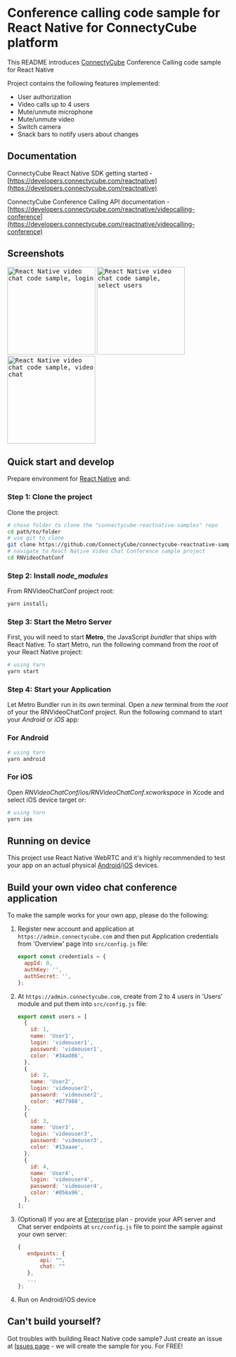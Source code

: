 # Conference calling code sample for React Native for ConnectyCube platform

This README introduces [ConnectyCube](https://connectycube.com) Conference Calling code sample for React Native

Project contains the following features implemented:

- User authorization
- Video calls up to 4 users
- Mute/unmute microphone
- Mute/unmute video
- Switch camera
- Snack bars to notify users about changes

## Documentation

ConnectyCube React Native SDK getting started - [https://developers.connectycube.com/reactnative](https://developers.connectycube.com/reactnative)

ConnectyCube Conference Calling API documentation - [https://developers.connectycube.com/reactnative/videocalling-conference](https://developers.connectycube.com/reactnative/videocalling-conference)

## Screenshots

<kbd><img alt="React Native video chat code sample, login" src="https://developers.connectycube.com/images/code_samples/reactnative/reactnative_codesample_video_login.PNG" width="200" /></kbd> <kbd><img alt="React Native video chat code sample, select users" src="https://developers.connectycube.com/images/code_samples/reactnative/reactnative_codesample_video_select_users.PNG" width="200" /></kbd> <kbd><img alt="React Native video chat code sample, video chat" src="https://developers.connectycube.com/images/code_samples/reactnative/reactnative_codesample_video_video.PNG" width="200" /></kbd>

## Quick start and develop

Prepare environment for [React Native](https://reactnative.dev/docs/0.75/set-up-your-environment) and:

### Step 1: Clone the project

Clone the project:

```bash
# chose folder to clone the "connectycube-reactnative-samples" repo
cd path/to/folder
# use git to clone
git clone https://github.com/ConnectyCube/connectycube-reactnative-samples.git
# navigate to React Native Video Chat Conference sample project
cd RNVideoChatConf
```

### Step 2: Install _node_modules_

From RNVideoChatConf project root:

```bash
yarn install;
```

### Step 3: Start the Metro Server

First, you will need to start **Metro**, the JavaScript _bundler_ that ships _with_ React Native.
To start Metro, run the following command from the _root_ of your React Native project:

```bash
# using Yarn
yarn start
```

### Step 4: Start your Application

Let Metro Bundler run in its _own_ terminal. Open a _new_ terminal from the _root_ of your the RNVideoChatConf project. Run the following command to start your _Android_ or _iOS_ app:

### For Android

```bash
# using Yarn
yarn android
```

### For iOS

Open _RNVideoChatConf/ios/RNVideoChatConf.xcworkspace_ in Xcode and select iOS device target or:

```bash
# using Yarn
yarn ios
```

## Running on device

This project use React Native WebRTC and it's highly recommended to test your app on an actual physical [Android](https://reactnative.dev/docs/running-on-device?platform=android)/[iOS](https://reactnative.dev/docs/running-on-device?platform=ios) devices.

## Build your own video chat conference application

To make the sample works for your own app, please do the following:

1.  Register new account and application at `https://admin.connectycube.com` and then put Application credentials from 'Overview' page into `src/config.js` file:

    ```javascript
    export const credentials = {
      appId: 0,
      authKey: '',
      authSecret: '',
    };
    ```

2.  At `https://admin.connectycube.com`, create from 2 to 4 users in 'Users' module and put them into `src/config.js` file:

    ```javascript
    export const users = [
      {
        id: 1,
        name: 'User1',
        login: 'videouser1',
        password: 'videouser1',
        color: '#34ad86',
      },
      {
        id: 2,
        name: 'User2',
        login: 'videouser2',
        password: 'videouser2',
        color: '#077988',
      },
      {
        id: 3,
        name: 'User3',
        login: 'videouser3',
        password: 'videouser3',
        color: '#13aaae',
      },
      {
        id: 4,
        name: 'User4',
        login: 'videouser4',
        password: 'videouser4',
        color: '#056a96',
      },
    ];
    ```

3.  (Optional) If you are at [Enterprise](https://connectycube.com/pricing/) plan - provide your API server and Chat server endpoints at `src/config.js` file to point the sample against your own server:

    ```javascript
    {
       endpoints: {
           api: "",
           chat: ""
       },
       ...
    };
    ```

4.  Run on Android/iOS device

## Can't build yourself?

Got troubles with building React Native code sample? Just create an issue at [Issues page](https://github.com/ConnectyCube/connectycube-reactnative-samples/issues) - we will create the sample for you. For FREE!

```

```
